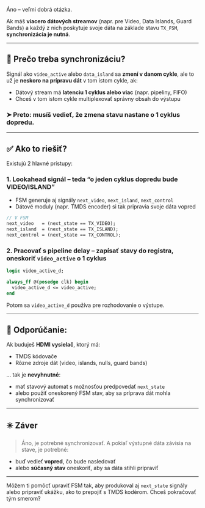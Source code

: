 Áno – veľmi dobrá otázka.

Ak máš **viacero dátových streamov** (napr. pre Video, Data Islands, Guard Bands) a každý z nich poskytuje svoje dáta na základe stavu `TX_FSM`, **synchronizácia je nutná**.

---

## 🔄 Prečo treba synchronizáciu?

Signál ako `video_active` alebo `data_island` sa **zmení v danom cykle**, ale to už je **neskoro na prípravu dát** v tom istom cykle, ak:

* Dátový stream má **latenciu 1 cyklus alebo viac** (napr. pipeliny, FIFO)
* Chceš v tom istom cykle multiplexovať správny obsah do výstupu

### ➤ Preto: musíš vedieť, **že zmena stavu nastane o 1 cyklus dopredu**.

---

## ✅ Ako to riešiť?

Existujú 2 hlavné prístupy:

### 1. **Lookahead signál** – teda “o jeden cyklus dopredu bude VIDEO/ISLAND”

* FSM generuje aj signály `next_video`, `next_island`, `next_control`
* Dátové moduly (napr. TMDS encoder) si tak pripravia svoje dáta vopred

```systemverilog
// V FSM
next_video   = (next_state == TX_VIDEO);
next_island  = (next_state == TX_ISLAND);
next_control = (next_state == TX_CONTROL);
```

### 2. **Pracovať s pipeline delay** – zapísať stavy do registra, oneskoriť `video_active` o 1 cyklus

```systemverilog
logic video_active_d;

always_ff @(posedge clk) begin
  video_active_d <= video_active;
end
```

Potom sa `video_active_d` používa pre rozhodovanie o výstupe.

---

## 🧠 Odporúčanie:

Ak buduješ **HDMI vysielač**, ktorý má:

* TMDS kódovače
* Rôzne zdroje dát (video, islands, nulls, guard bands)

... tak je **nevyhnutné**:

* mať stavový automat s možnosťou predpovedať `next_state`
* alebo použiť oneskorený FSM stav, aby sa príprava dát mohla synchronizovať

---

## ✳️ Záver

> Áno, je potrebné synchronizovať. A pokiaľ výstupné dáta závisia na stave, je potrebné:

* buď vedieť **vopred**, čo bude nasledovať
* alebo **súčasný stav** oneskoriť, aby sa dáta stihli pripraviť

---

Môžem ti pomôcť upraviť FSM tak, aby produkoval aj `next_state` signály alebo pripraviť ukážku, ako to prepojiť s TMDS kodérom. Chceš pokračovať tým smerom?
